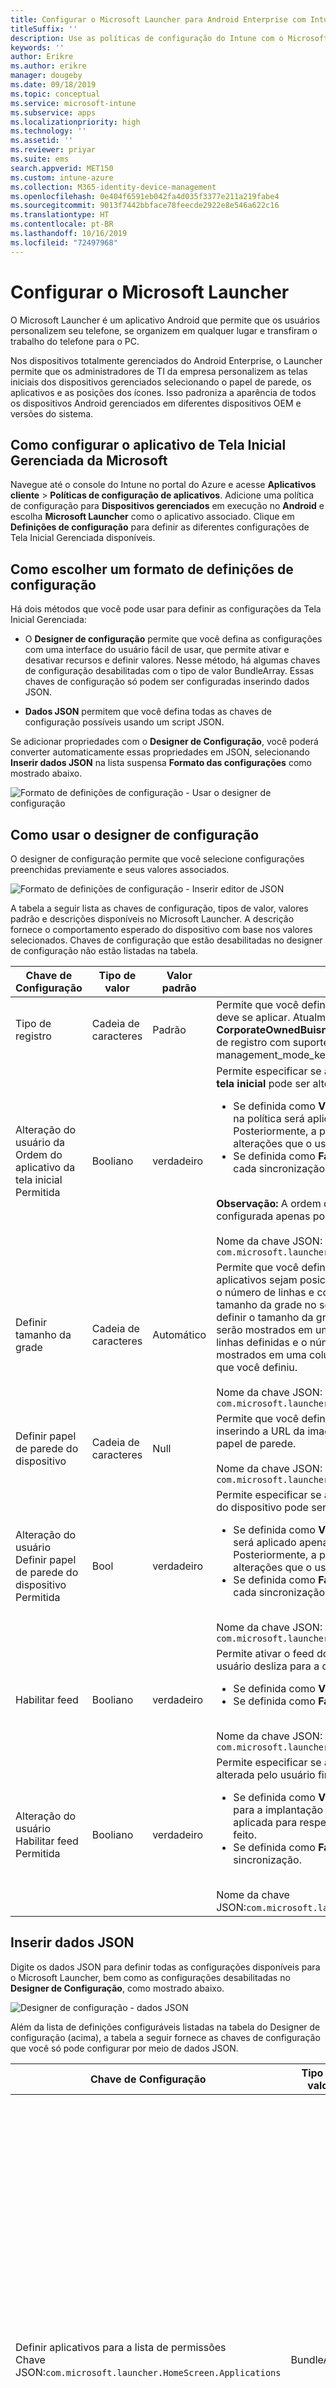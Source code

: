 ```yaml
---
title: Configurar o Microsoft Launcher para Android Enterprise com Intune
titleSuffix: ''
description: Use as políticas de configuração do Intune com o Microsoft Launcher.
keywords: ''
author: Erikre
ms.author: erikre
manager: dougeby
ms.date: 09/18/2019
ms.topic: conceptual
ms.service: microsoft-intune
ms.subservice: apps
ms.localizationpriority: high
ms.technology: ''
ms.assetid: ''
ms.reviewer: priyar
ms.suite: ems
search.appverid: MET150
ms.custom: intune-azure
ms.collection: M365-identity-device-management
ms.openlocfilehash: 0e404f6591eb042fa4d035f3377e211a219fabe4
ms.sourcegitcommit: 9013f7442bbface78feecde2922e8e546a622c16
ms.translationtype: HT
ms.contentlocale: pt-BR
ms.lasthandoff: 10/16/2019
ms.locfileid: "72497968"
---
```

# <a name="configure-microsoft-launcher"></a>Configurar o Microsoft Launcher

O Microsoft Launcher é um aplicativo Android que permite que os usuários personalizem seu telefone, se organizem em qualquer lugar e transfiram o trabalho do telefone para o PC. 

Nos dispositivos totalmente gerenciados do Android Enterprise, o Launcher permite que os administradores de TI da empresa personalizem as telas iniciais dos dispositivos gerenciados selecionando o papel de parede, os aplicativos e as posições dos ícones. Isso padroniza a aparência de todos os dispositivos Android gerenciados em diferentes dispositivos OEM e versões do sistema. 

## <a name="how-to-configure-the-microsoft-managed-home-screen-app"></a>Como configurar o aplicativo de Tela Inicial Gerenciada da Microsoft 

Navegue até o console do Intune no portal do Azure e acesse **Aplicativos cliente** > **Políticas de configuração de aplicativos**. Adicione uma política de configuração para **Dispositivos gerenciados** em execução no **Android** e escolha **Microsoft Launcher** como o aplicativo associado. Clique em **Definições de configuração** para definir as diferentes configurações de Tela Inicial Gerenciada disponíveis. 

## <a name="choosing-a-configuration-settings-format"></a>Como escolher um formato de definições de configuração 

Há dois métodos que você pode usar para definir as configurações da Tela Inicial Gerenciada: 

- O **Designer de configuração** permite que você defina as configurações com uma interface do usuário fácil de usar, que permite ativar e desativar recursos e definir valores. Nesse método, há algumas chaves de configuração desabilitadas com o tipo de valor BundleArray. Essas chaves de configuração só podem ser configuradas inserindo dados JSON. 

- **Dados JSON** permitem que você defina todas as chaves de configuração possíveis usando um script JSON. 

Se adicionar propriedades com o **Designer de Configuração**, você poderá converter automaticamente essas propriedades em JSON, selecionando **Inserir dados JSON** na lista suspensa **Formato das configurações** como mostrado abaixo.

   ![Formato de definições de configuração - Usar o designer de configuração](./media/configure-microsoft-launcher/configure-microsoft-launcher-01.png)

## <a name="using-configuration-designer"></a>Como usar o designer de configuração

O designer de configuração permite que você selecione configurações preenchidas previamente e seus valores associados.

   ![Formato de definições de configuração - Inserir editor de JSON](./media/configure-microsoft-launcher/configure-microsoft-launcher-02.png)

A tabela a seguir lista as chaves de configuração, tipos de valor, valores padrão e descrições disponíveis no Microsoft Launcher. A descrição fornece o comportamento esperado do dispositivo com base nos valores selecionados. Chaves de configuração que estão desabilitadas no designer de configuração não estão listadas na tabela.

|    Chave de Configuração    |    Tipo de valor    |    Valor padrão    |    Descrição     |
|---------------------------------------------------|------------------|---------------------|-------------------------------------------------------------------------------------------------------------------------------------------------------------------------------------------------------------------------------------------------------------------------------------------------------------------------------------------------------------------------------------------------------------------------------------------------------------------------------------------------------------------------------------------------------------------------------|
|    Tipo de registro    |    Cadeia de caracteres     |    Padrão    |    Permite que você defina o tipo de registro ao qual essa política deve se aplicar. Atualmente, o valor **Padrão** refere-se a **CorporateOwnedBuisnessOnly**. Atualmente, não há outros tipos de registro com suporte.        Nome de chave JSON: management_mode_key        |
|    Alteração do usuário da Ordem do aplicativo da tela inicial   Permitida    |    Booliano    |    verdadeiro    |    Permite especificar se a configuração **Ordem do aplicativo na tela inicial** pode ser alterada pelo usuário final.<ul><li>Se definida como **Verdadeira**, a ordem do aplicativo definida na política será aplicada apenas para a implantação inicial. Posteriormente, a política não será aplicada para respeitar as alterações que o usuário possa ter feito.</li><li>Se definida como **Falsa**, a ordem do aplicativo será imposta a cada sincronização.</li></ul><br>**Observação:** A ordem do Aplicativo na Tela Inicial pode ser configurada apenas por meio do editor JSON.<br><br>Nome da chave JSON:<br>`com.microsoft.launcher.HomeScreen.AppOrder.UserChangeAllowed`    |
|    Definir tamanho da grade    |    Cadeia de caracteres    |    Automático    |    Permite que você defina o tamanho da grade para que aplicativos sejam posicionados na tela inicial. Você pode definir o número de linhas e colunas de aplicativo para definir o tamanho da grade no seguinte formato: `columns;rows`. Se você definir o tamanho da grade, o número máximo de aplicativos que serão mostrados em uma linha na tela inicial será o número de linhas definidas e o número máximo de aplicativos que serão mostrados em uma coluna na tela inicial o número de colunas que você definiu.<br><br>        Nome da chave JSON:<br>`com.microsoft.launcher.HomeScreen.GridSize`    |
|    Definir papel de parede do dispositivo    |    Cadeia de caracteres    |    Null    |    Permite que você defina um papel de parede de sua preferência, inserindo a URL da imagem que você deseja definir como um papel de parede.<br><br>Nome da chave JSON:<br>`com.microsoft.launcher.Wallpaper.URL`    |
|    Alteração do usuário Definir papel de parede do dispositivo   Permitida    |    Bool    |    verdadeiro    |    Permite especificar se a configuração Definir papel de parede do dispositivo pode ser alterada pelo usuário final.<ul><li>Se definida como **Verdadeira**, o papel de parede na política será aplicado apenas para a implantação inicial. Posteriormente, a política não será aplicada para respeitar as alterações que o usuário possa ter feito.</li><li>Se definida como **Falsa**, o papel de parede será aplicado a cada sincronização.</li></ul><br>Nome da chave JSON:<br>`com.microsoft.launcher.Wallpaper.URL.UserChangeAllowed`        |
|    Habilitar feed    |    Booliano    |    verdadeiro    |    Permite ativar o feed do iniciador no dispositivo quando o usuário desliza para a direita na tela inicial.<ul><li>Se definida como **Verdadeira**, o feed será habilitado.</li><li>Se definida como **Falsa**, o feed será desabilitado.</li></ul><br>Nome da chave JSON:<br>`com.microsoft.launcher.Feed.Enabled`    |
|    Alteração do usuário Habilitar feed Permitida    |    Booliano    |    verdadeiro    |     Permite especificar se a configuração **Habilitar feed** pode ser alterada pelo usuário final.<ul><li>Se definida como **Verdadeira**, o feed será aplicado apenas para a implantação inicial. Posteriormente, a política não será aplicada para respeitar as alterações que o usuário possa ter feito.</li><li>Se definida como **Falsa**, o feed será imposto a cada sincronização.</li></ul><br>Nome da chave JSON:`com.microsoft.launcher.Feed.Enabled.UserChangeAllowed`    |

## <a name="enter-json-data"></a>Inserir dados JSON

Digite os dados JSON para definir todas as configurações disponíveis para o Microsoft Launcher, bem como as configurações desabilitadas no **Designer de Configuração**, como mostrado abaixo.

   ![Designer de configuração - dados JSON](./media/configure-microsoft-launcher/configure-microsoft-launcher-03.png)

Além da lista de definições configuráveis listadas na tabela do Designer de configuração (acima), a tabela a seguir fornece as chaves de configuração que você só pode configurar por meio de dados JSON.

|    Chave de Configuração    |    Tipo de valor    |    Valor padrão    |    Descrição     |
|----------------------------------------------------------------------------------------------------|-------------------|-------------------------------------------------------------------------------------|------------------------------------------------------------------------------------------------------------------------------------------------------------------------------------------------------------------------------------------------------------------------------------------------------------------------------------------------------------------------------------------------------------------------------------------------------------------------------------------------------------------------------------------------------------------------------------------------------------------------------------------------------------------------------------|
|    Definir aplicativos para a lista de permissões<br>Chave JSON:`com.microsoft.launcher.HomeScreen.Applications`    |    BundleArray    | Consulte: [Definir aplicativos para a lista de permissões](configure-microsoft-launcher.md#set-allow-listed-applications)</sup>    |    Permite definir o conjunto de aplicativos visíveis na tela inicial entre os aplicativos instalados no dispositivo. Você pode definir os aplicativos inserindo o nome do pacote dos aplicativos que você deseja tornar visíveis, por exemplo, `com.android.settings` torna as configurações acessíveis na tela inicial. Os aplicativos da lista de permissões nesta seção já devem estar instalados no dispositivo para que fiquem visíveis na tela inicial.<p>Propriedades:<ul><li>**Pacote:** O nome do pacote de aplicativos</li><li>**Classe:** A atividade do aplicativo, específica de uma determinada página de aplicativo. A página do aplicativo padrão é usada se esse valor estiver vazio.</li></ul>      |
|    Ordem do aplicativo na tela inicial<br>Chave JSON: `com.microsoft.launcher.HomeScreen.AppOrder`    |    BundleArray    |    Consulte: [Ordem do aplicativo na tela inicial](configure-microsoft-launcher.md#home-screen-app-order)      |    Permite especificar a ordem do aplicativo na tela inicial.<p>Propriedades:<br><ul><li>**Tipo:** O único tipo com suporte é `application`.</li><li>**Posição:** O slot do ícone do aplicativo na tela inicial. Tem início na posição 1 no canto superior esquerdo e vai da esquerda para a direita, de cima para baixo.</li><li>**Pacote:** O nome do pacote de aplicativos.</li><li>**Classe:** A atividade do aplicativo, específica de uma determinada página de aplicativo. A página do aplicativo padrão será usada se esse valor estiver vazio.</li></ul>    |

### <a name="set-allow-listed-applications"></a>Definir aplicativos para a lista de permissões

```JSON
{
    "key": "com.microsoft.launcher.HomeScreen.Applications",
    "valueBundleArray": 
    [
        {
            "managedProperty": [
                {
                    "key": "package",
                    "valueString": ""
                },
                {
                    "key": "class",
                    "valueString": ""
                }
            ]
        }
    ]
}
```

### <a name="home-screen-app-order"></a>Ordem do aplicativo na tela inicial

```JSON
{
    "key": "com.microsoft.launcher.HomeScreen.AppOrder",
    "valueBundleArray": 
    [
        {
            "managedProperty": [
                {
                    "key": "type",
                    "valueString": "application"
                },
                {
                    "key": "position",
                    "valueInteger": 0
                },
                {
                    "key": "package",
                    "valueString": ""
                },
                {
                    "key": "class",
                    "valueString": ""
                }
            ]
        }
    ]
}
```

Este é um exemplo de script JSON com todas as chaves de configuração disponíveis incluídas:

```JSON
{
    "kind": "androidenterprise#managedConfiguration", 
    "productId": "app:com.microsoft.launcher", 
    "managedProperty": [
        {
            "key": "management_mode_key", 
            "valueString": "Default"
        }, 
        {
            "key": "com.microsoft.launcher.Feed.Enable.UserChangeAllowed", 
            "valueBool": false
        }, 
        {
            "key": "com.microsoft.launcher.Feed.Enable", 
            "valueBool": true
        }, 
        {
            "key": "com.microsoft.launcher.Wallpaper.Url.UserChangeAllowed", 
            "valueBool": false
        }, 
        {
            "key": "com.microsoft.launcher.Wallpaper.Url", 
            "valueBool": "http://www.contoso.com/wallpaper.png"
        }, 
        {
            "key": "com.microsoft.launcher.HomeScreen.GridSize", 
            "valueString": "5;5"
        }, 
        {
            "key": "com.microsoft.launcher.HomeScreen.Applications", 
            "valueBundleArray": [
                {
                    "managedProperty": [
                        {
                            "key": "package", 
                            "valueString": "com.ups.mobile.android"
                        }, 
                        {
                            "key": "class", 
                            "valueString": ""
                        }
                    ]
                }, 
                {
                    "managedProperty": [
                        {
                            "key": "package", 
                            "valueString": "com.microsoft.teams"
                        }, 
                        {
                            "key": "class", 
                            "valueString": ""
                        }
                    ]
                }, 
                {
                    "managedProperty": [
                        {
                            "key": "package", 
                            "valueString": "com.microsoft.bing"
                        }, 
                        {
                            "key": "class", 
                            "valueString": ""
                        }
                    ]
                }
            ]
        }, 
        {
            "key": "com.microsoft.launcher.HomeScreen.AppOrder.UserChangeAllowed", 
            "valueBool": false
        }, 
        {
            "key": "com.microsoft.launcher.HomeScreen.AppOrder", 
            "valueBundleArray": [
                {
                    "managedProperty": [
                        {
                            "key": "type", 
                            "valueString": "application"
                        }, 
                        {
                            "key": "position", 
                            "valueInteger": 17
                        }, 
                        {
                            "key": "package", 
                            "valueString": "com.ups.mobile.android"
                        }, 
                        {
                            "key": "class", 
                            "valueString": ""
                        }
                    ]
                }, 
                {
                    "managedProperty": [
                        {
                            "key": "type", 
                            "valueString": "application"
                        }, 
                        {
                            "key": "position", 
                            "valueInteger": 18
                        }, 
                        {
                            "key": "package", 
                            "valueString": "com.microsoft.teams"
                        }, 
                        {
                            "key": "class", 
                            "valueString": ""
                        }
                    ]
                }, 
                {
                    "managedProperty": [
                        {
                            "key": "type", 
                            "valueString": "application"
                        }, 
                        {
                            "key": "position", 
                            "valueInteger": 19
                        }, 
                        {
                            "key": "package", 
                            "valueString": "com.microsoft.bing"
                        }, 
                        {
                            "key": "class", 
                            "valueString": ""
                        }
                    ]
                }
            ]
        }
    ]
}
```

## <a name="next-steps"></a>Próximas etapas

- Para saber mais sobre dispositivos Android Enterprise totalmente gerenciados, confira [Configurar o registro do Intune para dispositivos Android Enterprise totalmente gerenciados](../enrollment/android-fully-managed-enroll.md).
